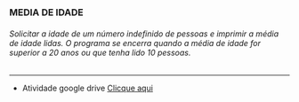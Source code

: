 ### MEDIA DE IDADE

###### Solicitar a idade de um número indefinido de pessoas e imprimir a média de idade lidas. O programa se encerra quando a média de idade for superior a 20 anos ou que tenha lido 10 pessoas.

---

- Atividade google drive [Clicque aqui]('https://docs.google.com/document/d/1xVQax2Zc9iVxPrQaMdtj9rD1uYNkyKECezEtl7Y2Fcg/edit')

